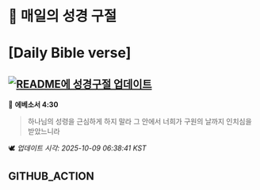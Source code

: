 # 🙏 매일의 성경 구절
# [Daily Bible verse]
## [![README에 성경구절 업데이트](https://github.com/DONGSUKA/first_test/actions/workflows/update-readme-bible.yml/badge.svg)](https://github.com/DONGSUKA/first_test/actions/workflows/update-readme-bible.yml)
<!-- START_BIBLE_VERSE -->
📖 **에베소서 4:30**
> 하나님의 성령을 근심하게 하지 말라 그 안에서 너희가 구원의 날까지 인치심을 받았느니라

🕊️ _업데이트 시각: 2025-10-09 06:38:41 KST_
  <!-- END_BIBLE_VERSE -->
## GITHUB_ACTION
